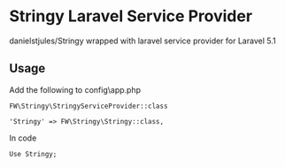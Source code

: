Stringy Laravel Service Provider
=============

danielstjules/Stringy wrapped with laravel service provider for Laravel 5.1

Usage
-----------

Add the following to config\app.php

	FW\Stringy\StringyServiceProvider::class

	'Stringy' => FW\Stringy\Stringy::class,
	
In code

	Use Stringy;
